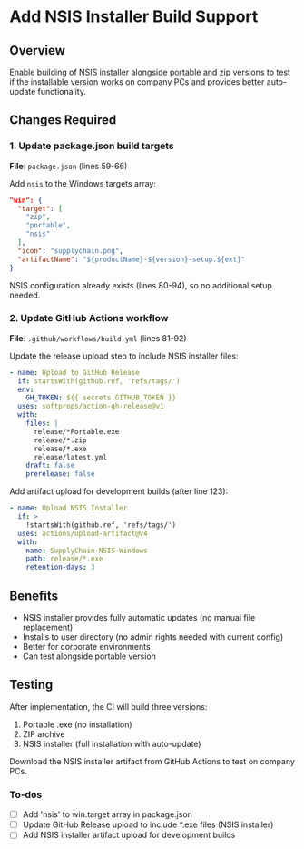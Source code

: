 <!-- 7178e933-3ea7-4386-b9fe-b5052d72efc6 16c6a193-02ad-41ea-b0a3-af2d270ccbe5 -->
# Add NSIS Installer Build Support

## Overview

Enable building of NSIS installer alongside portable and zip versions to test if the installable version works on company PCs and provides better auto-update functionality.

## Changes Required

### 1. Update package.json build targets

**File**: `package.json` (lines 59-66)

Add `nsis` to the Windows targets array:

```json
"win": {
  "target": [
    "zip",
    "portable",
    "nsis"
  ],
  "icon": "supplychain.png",
  "artifactName": "${productName}-${version}-setup.${ext}"
}
```

NSIS configuration already exists (lines 80-94), so no additional setup needed.

### 2. Update GitHub Actions workflow

**File**: `.github/workflows/build.yml` (lines 81-92)

Update the release upload step to include NSIS installer files:

```yaml
- name: Upload to GitHub Release
  if: startsWith(github.ref, 'refs/tags/')
  env:
    GH_TOKEN: ${{ secrets.GITHUB_TOKEN }}
  uses: softprops/action-gh-release@v1
  with:
    files: |
      release/*Portable.exe
      release/*.zip
      release/*.exe
      release/latest.yml
    draft: false
    prerelease: false
```

Add artifact upload for development builds (after line 123):

```yaml
- name: Upload NSIS Installer
  if: >
    !startsWith(github.ref, 'refs/tags/')
  uses: actions/upload-artifact@v4
  with:
    name: SupplyChain-NSIS-Windows
    path: release/*.exe
    retention-days: 3
```

## Benefits

- NSIS installer provides fully automatic updates (no manual file replacement)
- Installs to user directory (no admin rights needed with current config)
- Better for corporate environments
- Can test alongside portable version

## Testing

After implementation, the CI will build three versions:

1. Portable .exe (no installation)
2. ZIP archive
3. NSIS installer (full installation with auto-update)

Download the NSIS installer artifact from GitHub Actions to test on company PCs.

### To-dos

- [ ] Add 'nsis' to win.target array in package.json
- [ ] Update GitHub Release upload to include *.exe files (NSIS installer)
- [ ] Add NSIS installer artifact upload for development builds